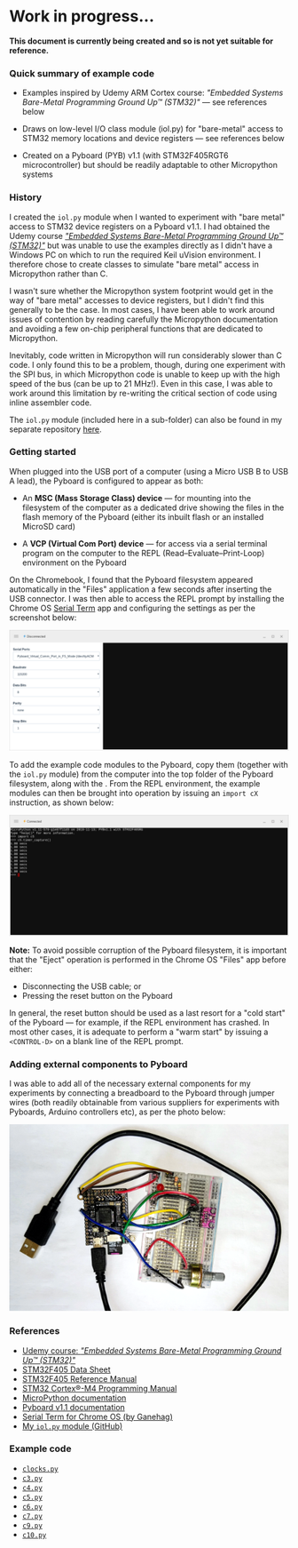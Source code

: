 # Work in progress...

**This document is currently being created and so is not yet suitable for reference.**

### Quick summary of example code

* Examples inspired by Udemy ARM Cortex course: *"Embedded Systems Bare-Metal Programming Ground Up™ (STM32)"* — see references below

* Draws on low-level I/O class module (iol.py) for "bare-metal" access to STM32 memory locations and device registers — see references below

* Created on a Pyboard (PYB) v1.1 (with STM32F405RGT6 microcontroller) but should be readily adaptable to other Micropython systems

### History

I created the `iol.py` module when I wanted to experiment with "bare metal" access to STM32 device registers on a Pyboard v1.1.  I had obtained the Udemy course [*"Embedded Systems Bare-Metal Programming Ground Up™ (STM32)"*](https://www.udemy.com/course/embedded-systems-bare-metal-programming/) but was unable to use the examples directly as I didn't have a Windows PC on which to run the required Keil uVision environment.  I therefore chose to create classes to simulate "bare metal" access in Micropython rather than C.

I wasn't sure whether the Micropython system footprint would get in the way of "bare metal" accesses to device registers, but I didn't find this generally to be the case.  In most cases, I have been able to work around issues of contention by reading carefully the Micropython documentation and avoiding a few on-chip peripheral functions that are dedicated to Micropython.

Inevitably, code written in Micropython will run considerably slower than C code.  I only found this to be a problem, though, during one experiment with the SPI bus, in which Micropython code is unable to keep up with the high speed of the bus (can be up to 21 MHz!).  Even in this case, I was able to work around this limitation by re-writing the critical section of code using inline assembler code.

The `iol.py` module (included here in a sub-folder) can also be found in my separate repository [here](https://github.com/Chapmip/micropython-stm32-iol).

### Getting started

When plugged into the USB port of a computer (using a Micro USB B to USB A lead), the Pyboard is configured to appear as  both:

* An **MSC (Mass Storage Class) device** ⁠— for mounting into the filesystem of the computer as a dedicated drive showing the files in the flash memory of the Pyboard (either its inbuilt flash or an installed MicroSD card)

* A **VCP (Virtual Com Port) device** ⁠— for access via a serial terminal program on the computer to the REPL (Read–Evaluate–Print-Loop) environment on the Pyboard

On the Chromebook, I found that the Pyboard filesystem appeared automatically in the "Files" application a few seconds after inserting the USB connector.  I was then able to access the REPL prompt by installing the Chrome OS [Serial Term](https://chrome.google.com/webstore/detail/serial-term/fnjkimblohniildfepjhejeppenokhie) app and configuring the settings as per the screenshot below:

![Chrome OS Serial Terminal settings for Pyboard](/photos/Chrome%20OS%20Serial%20Terminal%20settings%20for%20Pyboard.png?raw=true "Chrome OS Serial Terminal settings for Pyboard")

To add the example code modules to the Pyboard, copy them (together with the `iol.py` module) from the computer into the top folder of the Pyboard filesystem, along with the .  From the REPL environment, the example modules can then be brought into operation by issuing an `import cX` instruction, as shown below:

![Running example code via Chrome OS Serial Terminal](/photos/Running%20example%20code%20via%20Chrome%20OS%20Serial%20Terminal.png?raw=true "Running example code via Chrome OS Serial Terminal")

**Note:** To avoid possible corruption of the Pyboard filesystem, it is important that the "Eject" operation is performed in the Chrome OS "Files" app before either:

* Disconnecting the USB cable; or
* Pressing the reset button on the Pyboard

In general, the reset button should be used as a last resort for a "cold start" of the Pyboard ⁠— for example, if the REPL environment has crashed.  In most other cases, it is adequate to perform a "warm start" by issuing a `<CONTROL-D>` on a blank line of the REPL prompt.

### Adding external components to Pyboard

I was able to add all of the necessary external components for my experiments by connecting a breadboard to the Pyboard through jumper wires (both readily obtainable from various suppliers for experiments with Pyboards, Arduino controllers etc), as per the photo below:

![Pyboard v1.1 with external components on breadboard](/photos/Pyboard%20v1.1%20with%20external%20components%20on%20breadboard.png?raw=true "Pyboard v1.1 with external components on breadboard")

### References

* [Udemy course: *"Embedded Systems Bare-Metal Programming Ground Up™ (STM32)"*](https://www.udemy.com/course/embedded-systems-bare-metal-programming/)
* [STM32F405 Data Sheet](https://www.st.com/resource/en/datasheet/dm00037051.pdf)
* [STM32F405 Reference Manual](https://www.st.com/resource/en/reference_manual/dm00031020-stm32f405-415-stm32f407-417-stm32f427-437-and-stm32f429-439-advanced-arm-based-32-bit-mcus-stmicroelectronics.pdf)
* [STM32 Cortex®-M4 Programming Manual](https://www.st.com/resource/en/programming_manual/dm00046982-stm32-cortexm4-mcus-and-mpus-programming-manual-stmicroelectronics.pdf)
* [MicroPython documentation](https://docs.micropython.org/en/latest/)
* [Pyboard v1.1 documentation](https://docs.micropython.org/en/latest/pyboard/quickref.html)
* [Serial Term for Chrome OS (by Ganehag)](https://chrome.google.com/webstore/detail/serial-term/fnjkimblohniildfepjhejeppenokhie)
* [My `iol.py` module (GitHub)](https://github.com/Chapmip/micropython-stm32-iol)

### Example code

* [`clocks.py`](/clocks.py)
* [`c3.py`](/c3.py)
* [`c4.py`](/c4.py)
* [`c5.py`](/c5.py)
* [`c6.py`](/c6.py)
* [`c7.py`](/c7.py)
* [`c9.py`](/c9.py)
* [`c10.py`](/c10.py)

